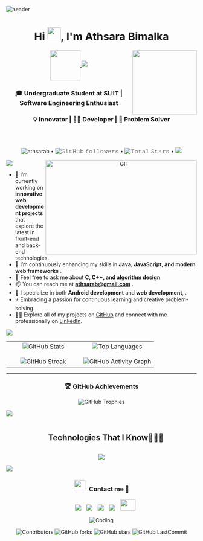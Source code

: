  ![header](https://user-images.githubusercontent.com/59575502/127335491-fdba1874-e943-4d3c-ab8c-678ffe22f8b8.png)
 

<h1 align="center">Hi <img src="https://media.giphy.com/media/hvRJCLFzcasrR4ia7z/giphy.gif" width="35">, I'm Athsara Bimalka</h1>

<p align="center">
  <a href="https://github.com/athsarab/readme-typing-svg">
    <picture align="left">
      <img align="center" src="https://github.com/7oSkaaa/7oSkaaa/blob/main/Images/about_me.gif?raw=true" width="80px">
    </picture>
    <img src="https://readme-typing-svg.herokuapp.com?font=Time+New+Roman&color=cyan&size=25&center=true&vCenter=true&width=400&height=100&lines=Hi,+I'm+Athsara;Welcome+to+My+GitHub+Profile!;A+Passionate+Full-stack+Developer;AI+Enthusiast+and+Tech+Explorer;Driven+by+Innovation+and+Continuous+Learning;Focused+on+Building+Scalable+Solutions;">
   <picture align="right">
  <img src="https://media.giphy.com/media/QvpqTCiEcwtvx6wwJK/giphy.gif" width="170" height="170" frameBorder="0" align='right' class="giphy-embed" allowFullScreen>
</picture>
  </a>
</p>

 
<h3 align="center"> 🎓 Undergraduate Student at SLIIT | Software Engineering Enthusiast</h3>
<h3 align="center">💡 Innovator | 👨‍💻 Developer | 🚀 Problem Solver</h3>


<br><br>


<p align="center">
 <img src="https://komarev.com/ghpvc/?username=athsarab&label=Profile%20views&&color=red&style=flat" alt="athsarab" />  •   
  <img alt="𝙶𝚒𝚝𝙷𝚞𝚋 𝚏𝚘𝚕𝚕𝚘𝚠𝚎𝚛𝚜" src="https://img.shields.io/github/followers/athsarab?label=Followers&style=social"> •
  <img src="https://img.shields.io/github/stars/athsarab?label=Stars" alt="𝚃𝚘𝚝𝚊𝚕 𝚂𝚝𝚊𝚛𝚜"> •
  <a href="https://github.com/sponsors/athsarab"><img src="https://img.shields.io/static/v1?label=Sponsor&message=%E2%9D%A4&logo=GitHub&color=%23fe8e86"/></a>
</p>
<img src="https://user-images.githubusercontent.com/73097560/115834477-dbab4500-a447-11eb-908a-139a6edaec5c.gif">

<a target="_blank" align="center">
  <img align="right" top="500" height="250" width="400" alt="GIF" src="https://media.giphy.com/media/SWoSkN6DxTszqIKEqv/giphy.gif">
</a>

- 🔭 I’m currently working on **innovative web development projects** that explore the latest in front-end and back-end technologies.
- 🌱 I’m continuously enhancing my skills in **Java, JavaScript, and modern web frameworks** .
- 💬 Feel free to ask me about **C, C++, and algorithm design**
- 📫 You can reach me at **athsarab@gmail.com** .
- 💼 I specialize in both **Android development** and **web development**, .
- ⚡ Embracing a passion for continuous learning and creative problem-solving.
- 👨‍💻 Explore all of my projects on [GitHub](https://github.com/athsarab) and connect with me professionally on [LinkedIn](https://www.linkedin.com/in/athsara-bimalka).


<img src="https://user-images.githubusercontent.com/73097560/115834477-dbab4500-a447-11eb-908a-139a6edaec5c.gif">

<!--- stats & Trophy (start) -->
  <!--- stats (start) -->
<table align="center">
<tr>
  <td width="50%" align="center">
    <img src="https://github-readme-stats.vercel.app/api?username=athsarab&theme=radical&show_icons=true&count_private=true" alt="GitHub Stats" />
    <br><br>
    <img src="https://streak-stats.demolab.com?user=athsarab&theme=radical&hide_border=false" alt="GitHub Streak" /> 
  </td>

  <td width="50%" align="center">
    <img src="https://github-readme-stats.anuraghazra1.vercel.app/api/top-langs/?username=athsarab&theme=radical&hide_border=false&layout=compact&langs_count=8" alt="Top Languages" />
    <br><br>
    <img src="https://github-readme-activity-graph.cyclic.app/graph?username=athsarab&theme=radical&hide_border=false" alt="GitHub Activity Graph" />
  </td>
</tr>
</table>

---

<h3 align="center">🏆 GitHub Achievements</h3>
<p align="center">
  <img src="https://github-profile-trophy.vercel.app/?username=athsarab&theme=radical&no-bg=true&no-frame=true&margin-w=10&margin-h=10" alt="GitHub Trophies" />
</p>

<!--- stats (end) -->



<img src="https://user-images.githubusercontent.com/73097560/115834477-dbab4500-a447-11eb-908a-139a6edaec5c.gif">

<!--h1 without bottom border-->
<div id="user-content-toc">
  <ul align="center">
    <summary><h2 style="display: inline-block">Technologies That I Know👨🏻‍💻</h2></summary>
  </ul>
</div>
<!--tech stack icons-->
<p align="center">
  <a href="https://skillicons.dev">
    <img src="https://skillicons.dev/icons?i=git,aws,bootstrap,c,cpp,c++,mongodb,vite,css,discord,dynamodb,express,figma,firebase,github,html,idea,java,js,kotlin,linux,md,materialui,mongodb,mysql,nextjs,nodejs,postman,react,php,ts,vscode&perline=14" />
  </a>
</p>

<img src="https://user-images.githubusercontent.com/73097560/115834477-dbab4500-a447-11eb-908a-139a6edaec5c.gif">

<h3 align="center"><img src="https://media.giphy.com/media/iY8CRBdQXODJSCERIr/giphy.gif" width="30" height="30" style="margin-right: 10px;">Contact me 🤝</h3>

<p align="center">
 <div align="center" class="icons-social" style="margin-left: 10px;">
    <a style="margin-left: 10px;" target="_blank" href="https://www.linkedin.com/in/athsarabimalka/">
      <img src="https://img.icons8.com/doodle/40/000000/linkedin--v2.png"></a>
    <a style="margin-left: 10px;" target="_blank" href="https://github.com/athsarab">
      <img src="https://img.icons8.com/doodle/40/000000/github--v1.png"></a>
    <a style="margin-left: 10px;" target="_blank" href="https://instagram.com/aw_beem">
      <img src="https://img.icons8.com/doodle/40/000000/instagram-new--v2.png"></a>
    <a style="margin-left: 10px;" target="_blank" href="https://twitter.com/AthsaraBimalka">
      <img src="https://img.icons8.com/doodle/1x/twitter-squared--v2.png"></a>
    <a style="margin-left: 10px;" target="_blank" href="https://fb.com/athsarab">
      <img src="https://raw.githubusercontent.com/rahuldkjain/github-profile-readme-generator/master/src/images/icons/Social/facebook.svg" height="30" width="40"></a>

  </div>

</p>
<div align="center">

<img align="center" alt="Coding" src="https://miro.medium.com/max/1400/0*enrI7BXUzwJEomlq.gif">  <br>

![Contributors](https://img.shields.io/github/contributors/athsarab/athsarab?&labelColor=black&color=4cd137&style=for-the-badge)
![GitHub forks](https://img.shields.io/github/forks/athsarab/athsarab?&labelColor=black&color=0fb9b1&style=for-the-badge)
![GitHub stars](https://img.shields.io/github/stars/athsarab/athsarab?&labelColor=black&color=f7b731&style=for-the-badge)
![GitHub LastCommit](https://img.shields.io/github/last-commit/athsarab/athsarab?logo=github&labelColor=black&color=d1d8e0&style=for-the-badge)
</div>
  
